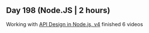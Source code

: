 ## Day 198 (Node.JS | 2 hours)


Working with [API Design in Node.js, v4](https://frontendmasters.com/courses/api-design-nodejs-v4/)
finished 6 videos
